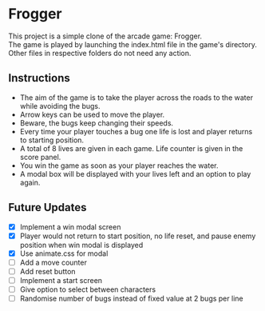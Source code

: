 # Frogger

This project is a simple clone of the arcade game: Frogger.\
The game is played by launching the index.html file in the game's directory.\
Other files in respective folders do not need any action.

## Instructions
- The aim of the game is to take the player across the roads to the water while avoiding the bugs.
- Arrow keys can be used to move the player.
- Beware, the bugs keep changing their speeds.
- Every time your player touches a bug one life is lost and player returns to starting position.
- A total of 8 lives are given in each game. Life counter is given in the score panel.
- You win the game as soon as your player reaches the water.
- A modal box will be displayed with your lives left and an option to play again.

## Future Updates
- [x] Implement a win modal screen
- [x] Player would not return to start position, no life reset, and pause enemy position when win modal is displayed
- [x] Use animate.css for modal
- [ ] Add a move counter
- [ ] Add reset button
- [ ] Implement a start screen
- [ ] Give option to select between characters
- [ ] Randomise number of bugs instead of fixed value at 2 bugs per line